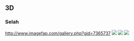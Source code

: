 ## 3D
### Selah
http://www.imagefap.com/gallery.php?gid=7365737
![](http://x.imagefapusercontent.com/u/Danbo73/7365737/899709937/Curves_Selah1c.png)
![](http://x.imagefapusercontent.com/u/Danbo73/7365737/1443792731/Curves_Selah2d.png)
![](http://x.imagefapusercontent.com/u/Danbo73/7365737/1920615775/Curves_Selah4a.png)
